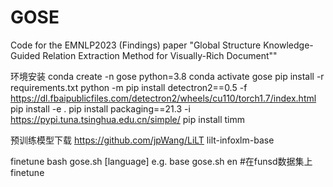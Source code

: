 # GOSE
Code for the EMNLP2023 (Findings) paper "Global Structure Knowledge-Guided Relation Extraction Method for Visually-Rich Document""

环境安装
conda create -n gose python=3.8
conda activate gose
pip install -r requirements.txt
python -m pip install detectron2==0.5 -f  https://dl.fbaipublicfiles.com/detectron2/wheels/cu110/torch1.7/index.html
pip install -e .
pip install packaging==21.3 -i https://pypi.tuna.tsinghua.edu.cn/simple/
pip install timm


预训练模型下载
https://github.com/jpWang/LiLT
lilt-infoxlm-base

finetune
bash gose.sh [language]
e.g.  base gose.sh en  #在funsd数据集上finetune
